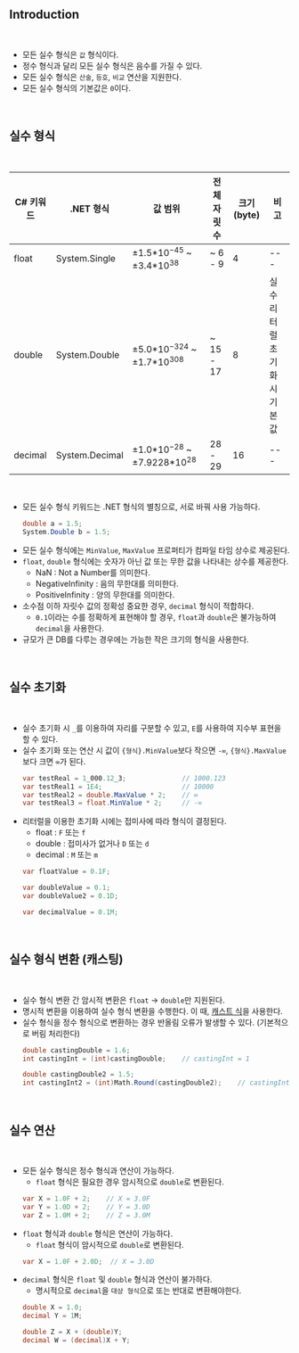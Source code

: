 
## Introduction

<br>

- 모든 실수 형식은 `값` 형식이다.
- 정수 형식과 달리 모든 실수 형식은 음수를 가질 수 있다.
- 모든 실수 형식은 `산술`, `등호`, `비교` 연산을 지원한다.
- 모든 실수 형식의 기본값은 `0`이다.

<br>

## 실수 형식

<br>

|C# 키워드 | .NET 형식      | 값 범위                                          | 전체 자릿수| 크기 (byte)|비고|
|---------|----------------|--------------------------------------------------|-----------|-----------|---|
| float   | System.Single  | ±1.5\*10<sup>−45</sup> ~ ±3.4*10<sup>38</sup>    | ~ 6 - 9   | 4         |---|
| double  | System.Double  | ±5.0\*10<sup>−324</sup> ~ ±1.7*10<sup>308</sup>  | ~ 15 - 17 | 8         |실수 리터럴 초기화 시 기본값|
| decimal | System.Decimal | ±1.0\*10<sup>−28</sup> ~ ±7.9228*10<sup>28</sup> | 28 - 29   | 16        |---|

<br>

- 모든 실수 형식 키워드는 .NET 형식의 별칭으로, 서로 바꿔 사용 가능하다.
    ```cs
    double a = 1.5;
    System.Double b = 1.5;
    ```
- 모든 실수 형식에는 `MinValue`, `MaxValue` 프로퍼티가 컴파일 타임 상수로 제공된다.
- `float`, `double` 형식에는 숫자가 아닌 값 또는 무한 값을 나타내는 상수를 제공한다.
    - NaN : Not a Number를 의미한다.
    - NegativeInfinity : 음의 무한대를 의미한다.
    - PositiveInfinity : 양의 무한대를 의미한다.
- 소수점 이하 자릿수 값의 정확성 중요한 경우, `decimal` 형식이 적합하다.
    - `0.1`이라는 수를 정확하게 표현해야 할 경우, `float`과 `double`은 불가능하여 `decimal`을 사용한다.
- 규모가 큰 DB를 다루는 경우에는 가능한 작은 크기의 형식을 사용한다.

<br>

## 실수 초기화

<br>

- 실수 초기화 시 `_`를 이용하여 자리를 구분할 수 있고, `E`를 사용하여 지수부 표현을 할 수 있다.
- 실수 초기화 또는 연산 시 값이 `{형식}.MinValue`보다 작으면 `-∞`, `{형식}.MaxValue`보다 크면 `∞`가 된다.
    ```cs
    var testReal = 1_000.12_3;              // 1000.123
    var testReal1 = 1E4;                    // 10000
    var testReal2 = double.MaxValue * 2;    // ∞
    var testReal3 = float.MinValue * 2;     // -∞
    ```
- 리터럴을 이용한 초기화 시에는 접미사에 따라 형식이 결정된다.
    - float : `F` 또는 `f`
    - double : 접미사가 없거나 `D` 또는 `d`
    - decimal : `M` 또는 `m`
    ```cs
    var floatValue = 0.1F;

    var doubleValue = 0.1;   
    var doubleValue2 = 0.1D;

    var decimalValue = 0.1M;
    ```

<br>

## 실수 형식 변환 (캐스팅)

<br>

- 실수 형식 변환 간 암시적 변환은 `float` -> `double`만 지원된다.
- 명시적 변환을 이용하여 실수 형식 변환을 수행한다. 이 때, [캐스트 식](https://learn.microsoft.com/ko-kr/dotnet/csharp/language-reference/operators/type-testing-and-cast#cast-expression)을 사용한다.
- 실수 형식을 정수 형식으로 변환하는 경우 반올림 오류가 발생할 수 있다. (기본적으로 버림 처리한다)
    ```cs
    double castingDouble = 1.6;
    int castingInt = (int)castingDouble;    // castingInt = 1

    double castingDouble2 = 1.5;
    int castingInt2 = (int)Math.Round(castingDouble2);    // castingInt2 = 2
    ```

<br>

## 실수 연산

<br>

- 모든 실수 형식은 정수 형식과 연산이 가능하다.
    - `float` 형식은 필요한 경우 암시적으로 `double`로 변환된다.
    ```cs
    var X = 1.0F + 2;    // X = 3.0F
    var Y = 1.0D + 2;    // Y = 3.0D
    var Z = 1.0M + 2;    // Z = 3.0M
    ```
- `float` 형식과 `double` 형식은 연산이 가능하다.
    - `float` 형식이 암시적으로 `double`로 변환된다.
    ```cs
    var X = 1.0F + 2.0D;  // X = 3.0D
    ```
- `decimal` 형식은 `float` 및 `double` 형식과 연산이 불가하다.
    - 명시적으로 `decimal`을 `대상 형식`으로 또는 반대로 변환해야한다.
    ```cs
    double X = 1.0;
    decimal Y = 1M;
    
    double Z = X + (double)Y;
    decimal W = (decimal)X + Y;
    ```